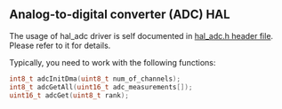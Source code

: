 ## Analog-to-digital converter (ADC) HAL

The usage of hal_adc driver is self documented in [hal_adc.h header file](hal_adc.h). Please refer to it for details.

Typically, you need to work with the following functions:

```c++
int8_t adcInitDma(uint8_t num_of_channels);
int8_t adcGetAll(uint16_t adc_measurements[]);
uint16_t adcGet(uint8_t rank);
```
